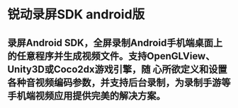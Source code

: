 # 锐动录屏SDK android版

录屏Android SDK，全屏录制Android手机端桌面上的任意程序并生成视频文件。支持OpenGLView、Unity3D或Coco2dx游戏引擎，随 心所欲定义和设置各种音视频编码参数，并支持后台录制，为录制手游等手机端视频应用提供完美的解决方案。
-----------------------
